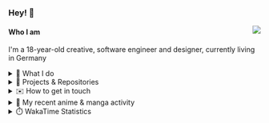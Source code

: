 ### Hey! 👋

[<img src="https://lanyard-profile-readme.vercel.app/api/228965621478588416" align="right">](https://discord.com/users/228965621478588416)

#### Who I am

I'm a 18-year-old creative, software engineer and designer, currently living in Germany

<details>
  <summary>💼 What I do</summary>

I currently am working on starting a publishing and management company for creatives.
I also am creative lead, community manager, and web developer at the Minecraft Server [Xenyria](https://xenyria.net) and the team behind it, [Pixelground Labs](https://pixelgroundlabs.com).
</details>

<details>
  <summary>📁 Projects & Repositories</summary>

<table>
    <thead>
        <tr>
            <th colspan=2>Svelte Libraries</th>
        </tr>
    </thead>
    <tbody>
        <tr>
            <td><a href="https://github.com/pixelgroundlabs/svelte-skinview3d">pixelgroundlabs/svelte-skinview3d</a></td>
            <td>A svelte component for rendering Minecraft SKins in 3D based on <a href="https://github.com/bs-community/skinview3d">skinview3d</a></td>
        </tr>
    </tbody>
    <thead>
        <tr>
            <th colspan=2>Minecraft Mods</th>
        </tr>
    </thead>
    <tbody>
        <tr>
            <td><a href="https://github.com/XenyriaNET/xeem">Xenyria Experience Enhancement Mod</a></td>
            <td>A client-side Minecraft Mod aiming to improve the experience on the Xenyria Minecraft Server</td>
        </tr>
    </tbody>
    <thead>
        <tr>
            <th colspan=2>Old Stuff</th>
        </tr>
    </thead>
    <tbody>
        <tr>
            <td><a href="https://github.com/OfficialCRUGG/lwstatus">lwstatus</a></td>
            <td>Lightweight webserver exposing various system metrics as a JSON endpoint and frontend</td>
        </tr>
        <tr>
            <td><a href="https://github.com/OfficialCRUGG/cfddns">cfddns / cloudflare-dyndns</a></td>
            <td>Simple application to run in the background that regularly checks for IP address changes and updates specific Cloudflare DNS Records accordingly. <s><i>Not sure how this still works...</i></s></td>
        </tr>
    </tbody>
</table>

</details>

<details>
  <summary>✉️ How to get in touch</summary>
  
> Sorted by how quickly you can expect a reply
- [Hit me up on Discord](https://discord.com/users/228965621478588416)
- [Hit me up on Twitter](https://twitter.com/cruggdev)
- [Send me a mail](mailto:me@crg.sh)
</details>


<details>
  <summary>🌸 My recent anime & manga activity</summary>
  
<!-- ANILIST_ACTIVITY:start -->

-   📺 Watched episode 8 - 10 of [Classroom of the Elite](https://anilist.co/anime/98659) (02:28, 03 May 2024)
-   📺 Watched episode 7 of [Classroom of the Elite](https://anilist.co/anime/98659) (22:40, 02 May 2024)
-   📺 Watched episode 4 - 6 of [Classroom of the Elite](https://anilist.co/anime/98659) (02:08, 02 May 2024)
-   📺 Watched episode 3 of [Classroom of the Elite](https://anilist.co/anime/98659) (20:18, 01 May 2024)
-   📺 Watched episode 1 - 2 of [Classroom of the Elite](https://anilist.co/anime/98659) (13:58, 01 May 2024)

<!-- ANILIST_ACTIVITY:end -->
</details>

<details>
  <summary>⏱️ WakaTime Statistics</summary>

<!--START_SECTION:waka-->

```txt
From: 25 April 2024 - To: 02 May 2024

Svelte       3 hrs 14 mins   ████████████████░░░░░░░░░   64.30 %
TypeScript   43 mins         ███▓░░░░░░░░░░░░░░░░░░░░░   14.48 %
Other        38 mins         ███▒░░░░░░░░░░░░░░░░░░░░░   12.69 %
Bash         9 mins          ▓░░░░░░░░░░░░░░░░░░░░░░░░   03.09 %
CSS          5 mins          ▒░░░░░░░░░░░░░░░░░░░░░░░░   01.74 %
```

<!--END_SECTION:waka-->
</details>
